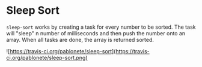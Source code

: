 # Sleep Sort

`sleep-sort` works by creating a task for every number to be sorted. The task
will "sleep" n number of milliseconds and then push the number onto an array.
When all tasks are done, the array is returned sorted.

![https://travis-ci.org/pablonete/sleep-sort](https://travis-ci.org/pablonete/sleep-sort.png)
